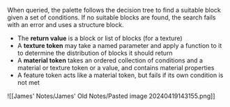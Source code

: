 When queried, the palette follows the decision tree to find a suitable block given a set of conditions. If no suitable blocks are found, the search fails with an error and uses a structure block.
- The **return value** is a block or list of blocks (for a texture)
- A **texture token** may take a named parameter and apply a function to it to determine the distribution of blocks it should return
- A **material token** takes an ordered collection of conditions and a material or texture token or a value, and contains material properties
- A feature token acts like a material token, but fails if its own condition is not met

![[James' Notes/James' Old Notes/Pasted image 20240419143155.png]]